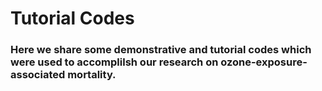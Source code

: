 # Tutorial Codes
### Here we share some demonstrative and tutorial codes which were used to accomplilsh our research on ozone-exposure-associated mortality. 
